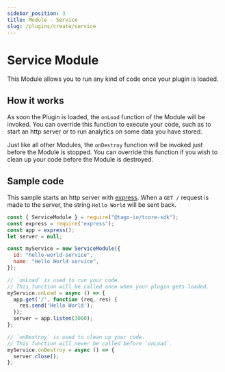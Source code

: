 ```yaml
---
sidebar_position: 3
title: Module - Service
slug: /plugins/create/service
---
```


# Service Module

This Module allows you to run any kind of code once your plugin is loaded.

## How it works

As soon the Plugin is loaded, the `onLoad` function of the Module will be invoked. You can override this function to
execute your code, such as to start an http server or to run analytics on some data you have stored.

Just like all other Modules, the `onDestroy` function will be invoked just before the Module is stopped. You can
override this function if you wish to clean up your code before the Module is destroyed.

## Sample code

This sample starts an http server with [express](https://npmjs.com/package/express). When a `GET /` request is made to the server, the string `Hello World` will be sent back.

```js
const { ServiceModule } = require("@tago-io/tcore-sdk");
const express = require('express');
const app = express();
let server = null;

const myService = new ServiceModule({
  id: "hello-world-service",
  name: "Hello World service",
});

// `onLoad` is used to run your code.
// This function will be called once when your plugin gets loaded.
myService.onLoad = async () => {
  app.get('/', function (req, res) {
    res.send('Hello World');
  });
  server = app.listen(3000);
};

// `onDestroy` is used to clean up your code.
// This function will never be called before `onLoad`.
myService.onDestroy = async () => {
  server.close();
};
```

